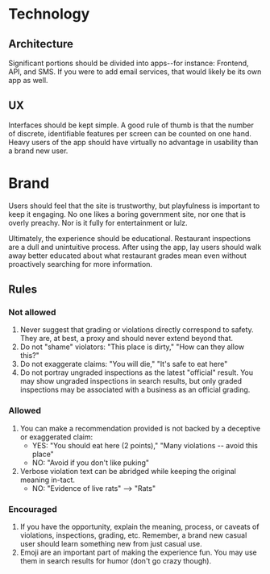 # Technology

## Architecture

Significant portions should be divided into apps--for instance: Frontend, API, and SMS. If you were to add email services, that would likely be its own app as well.

## UX

Interfaces should be kept simple. A good rule of thumb is that the number of discrete, identifiable features per screen can be counted on one hand. Heavy users of the app should have virtually no advantage in usability than a brand new user. 


# Brand

Users should feel that the site is trustworthy, but playfulness is important to keep it engaging. No one likes a boring government site, nor one that is overly preachy. Nor is it fully for entertainment or lulz.

Ultimately, the experience should be educational. Restaurant inspections are a dull and unintuitive process. After using the app, lay users should walk away better educated about what restaurant grades mean even without proactively searching for more information. 

## Rules

### Not allowed

1. Never suggest that grading or violations directly correspond to safety. They are, at best, a proxy and should never extend beyond that. 
2. Do not "shame" violators: "This place is dirty," "How can they allow this?"
2. Do not exaggerate claims: "You will die," "It's safe to eat here"
3. Do not portray ungraded inspections as the latest "official" result. You may show ungraded inspections in search results, but only graded inspections may be associated with a business as an official grading. 

### Allowed

1. You can make a recommendation provided is not backed by a deceptive or exaggerated claim: 
    - YES: "You should eat here (2 points)," "Many violations -- avoid this place"
    - NO: "Avoid if you don't like puking"
2. Verbose violation text can be abridged while keeping the original meaning in-tact.
    - NO: "Evidence of live rats" --> "Rats"

### Encouraged

1. If you have the opportunity, explain the meaning, process, or caveats of violations, inspections, grading, etc. Remember, a brand new casual user should learn something new from just casual use. 
2. Emoji are an important part of making the experience fun. You may use them in search results for humor (don't go crazy though). 


